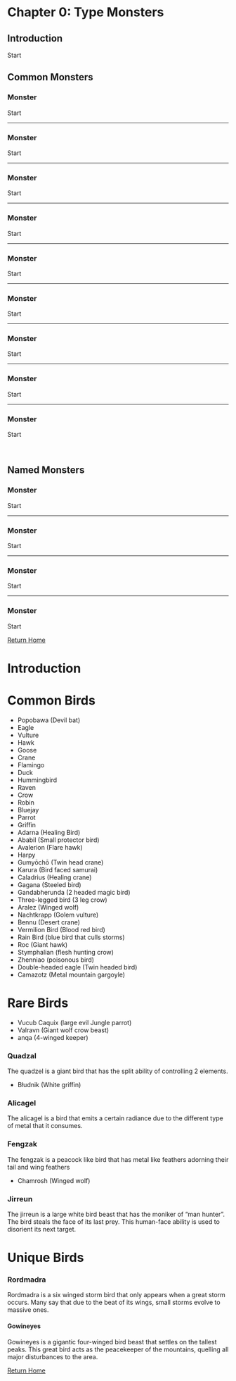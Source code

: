 # __Chapter 0: Type Monsters__

## __Introduction__

Start

## __Common Monsters__

### Monster
Start

---

### Monster
Start

---

### Monster
Start

---

### Monster
Start

---

### Monster
Start

---

### Monster
Start

---

### Monster
Start

---

### Monster
Start

---

### Monster
Start


<br/>


## __Named Monsters__


### Monster
Start

---

### Monster
Start

---

### Monster
Start

---

### Monster
Start


[Return Home](cnf-home.md)

# Introduction

# Common Birds
- Popobawa (Devil bat)
- Eagle 
- Vulture 
- Hawk 
- Goose
- Crane
- Flamingo
- Duck 
- Hummingbird 
- Raven 
- Crow 
- Robin 
- Bluejay 
- Parrot
- Griffin
- Adarna (Healing Bird)
- Ababil (Small protector bird)
- Avalerion (Flare hawk)
- Harpy
- Gumyōchō (Twin head crane)
- Karura (Bird faced samurai)
- Caladrius (Healing crane)
- Gagana (Steeled bird)
- Gandabherunda (2 headed magic bird)
- Three-legged bird (3 leg crow)
- Aralez (Winged wolf)
- Nachtkrapp (Golem vulture)
- Bennu (Desert crane)
- Vermilion Bird (Blood red bird)
- Rain Bird (blue bird that culls storms)
- Roc (Giant hawk)
- Stymphalian (flesh hunting crow)
- Zhenniao (poisonous bird)
- Double-headed eagle (Twin headed bird)
- Camazotz (Metal mountain gargoyle)

# Rare Birds

- Vucub Caquix (large evil Jungle parrot)
- Valravn (Giant wolf crow beast)
- anqa (4-winged keeper)


### Quadzal 

The quadzel is a giant bird that has the split ability of controlling 2 elements.


- Błudnik (White griffin)


### Alicagel 

The alicagel is a bird that emits a certain radiance due to the different type of metal that it consumes.

### Fengzak 

The fengzak is a peacock like bird that has metal like feathers adorning their tail and wing feathers

- Chamrosh (Winged wolf)

### Jirreun

The jirreun is a large white bird beast that has the moniker of “man hunter”. The bird steals the face of its last prey. This human-face ability is used to disorient its next target.

# Unique Birds

### Rordmadra 

Rordmadra is a six winged storm bird that only appears when a great storm occurs. Many say that  due to the beat of its wings, small storms evolve to massive ones.

#### Gowineyes 

Gowineyes is a gigantic four-winged bird beast that settles on the tallest peaks. This great bird acts as the peacekeeper of the mountains, quelling all major disturbances to the area.

[Return Home](cnf-home.md)